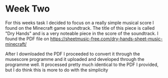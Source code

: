 # Week Two

For this weeks task I decided to focus on a really simple musical score I found on the Minecraft game soundtrack. The title of this piece is called "Dry Hands" and is a very noteable piece in the score of the soundtrack. I found the PDF file on https://sheetmusic-free.com/dry-hands-sheet-music-minecraft/ 

After I downloaded the PDF I proceeded to convert it through the musescore programme and it uploaded and developed through the programme well. It processed pretty much identical to the PDF I provided, but I do think this is more to do with the simplicity 
